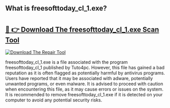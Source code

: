 ## What is freesofttoday_cl_1.exe? 

# <h2><a href="https://exedetect.com/download.php?freesofttoday_cl_1.exe">🔗 👉 Download The freesofttoday_cl_1.exe Scan Tool</a></h2>

[![Download The Repair Tool](https://exedetect.com/download-button.jpg)](https://exedetect.com/download.php?freesofttoday_cl_1.exe)

freesofttoday_cl_1.exe is a file associated with the program freesofttoday_cl_1 published by Tuto4pc. However, this file has gained a bad reputation as it is often flagged as potentially harmful by antivirus programs. Users have reported that it may be associated with adware, potentially unwanted programs, or even malware. It is advised to proceed with caution when encountering this file, as it may cause errors or issues on the system. It is recommended to remove freesofttoday_cl_1.exe if it is detected on your computer to avoid any potential security risks.